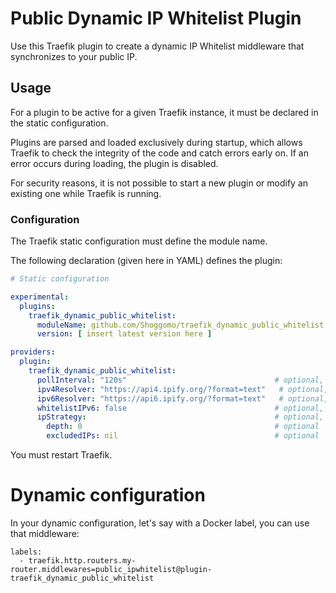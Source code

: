 
# Public Dynamic IP Whitelist Plugin

Use this Traefik plugin to create a dynamic IP Whitelist middleware that synchronizes to your public IP.

## Usage

For a plugin to be active for a given Traefik instance, it must be declared in the static configuration.

Plugins are parsed and loaded exclusively during startup, which allows Traefik to check the integrity of the code and catch errors early on.
If an error occurs during loading, the plugin is disabled.

For security reasons, it is not possible to start a new plugin or modify an existing one while Traefik is running.

### Configuration

The Traefik static configuration must define the module name.

The following declaration (given here in YAML) defines the plugin:

```yaml
# Static configuration

experimental:
  plugins:
    traefik_dynamic_public_whitelist:
      moduleName: github.com/Shoggomo/traefik_dynamic_public_whitelist
      version: [ insert latest version here ]

providers:
  plugin:
    traefik_dynamic_public_whitelist:
      pollInterval: "120s"                                 # optional, default is "300s"
      ipv4Resolver: "https://api4.ipify.org/?format=text"   # optional, default is "https://api4.ipify.org?format=text" (needs to provide only the public ip on request)
      ipv6Resolver: "https://api6.ipify.org/?format=text"   # optional, default is "https://api6.ipify.org?format=text" (needs to provide only the public ip on request)
      whitelistIPv6: false                                 # optional, default is false
      ipStrategy:                                          # optional, see https://doc.traefik.io/traefik/middlewares/http/ipwhitelist/#configuration-options for more info
        depth: 0                                           # optional
        excludedIPs: nil                                   # optional
```

You must restart Traefik.

# Dynamic configuration

In your dynamic configuration, let's say with a Docker label, you can use that middleware:

```
labels:
  - traefik.http.routers.my-router.middlewares=public_ipwhitelist@plugin-traefik_dynamic_public_whitelist
```
